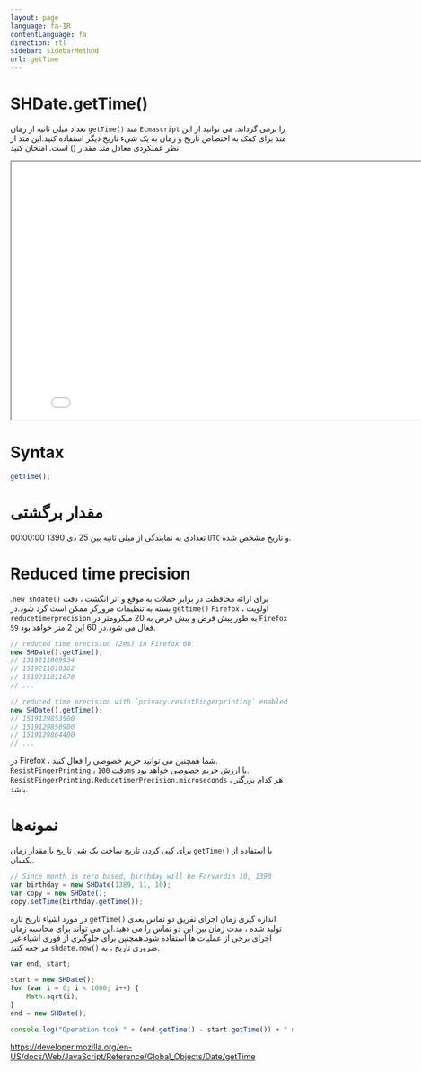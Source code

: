```yaml
---
layout: page
language: fa-IR
contentLanguage: fa
direction: rtl
sidebar: sidebarMethod
url: getTime
---
```


# SHDate.getTime()

متد <code dir = "ltr">getTime()</code> تعداد میلی ثانیه از زمان `Ecmascript` را برمی گرداند.
می توانید از این متد برای کمک به اختصاص تاریخ و زمان به یک شیء تاریخ دیگر استفاده کنید.این متد از نظر عملکردی معادل متد مقدار () است.
امتحان کنید

<iframe style="width: 830px; height: 460px;" src="/SHDateTime-js/examples/live.html?function=getTime" title="MDN Web Docs Interactive Example" loading="lazy"></iframe>
<br/>

# Syntax

```js
getTime();
```

# مقدار برگشتی

تعدادی به نمایندگی از میلی ثانیه بین 25 دی 1390 00:00:00 `UTC` و تاریخ مشخص شده.

# Reduced time precision

برای ارائه محافظت در برابر حملات به موقع و اثر انگشت ، دقت <code dir = "ltr">new shdate()</code>. <code dir = "ltr">gettime()</code> بسته به تنظیمات مرورگر ممکن است گرد شود.در `Firefox` ، اولویت `reducetimerprecision` به طور پیش فرض و پیش فرض به 20 میکرومتر در `Firefox 59` فعال می شود.در 60 این 2 متر خواهد بود.

```js
// reduced time precision (2ms) in Firefox 60
new SHDate().getTime();
// 1519211809934
// 1519211810362
// 1519211811670
// ...

// reduced time precision with `privacy.resistFingerprinting` enabled
new SHDate().getTime();
// 1519129853500
// 1519129858900
// 1519129864400
// ...
```

در Firefox ، شما همچنین می توانید حریم خصوصی را فعال کنید. `ResistFingerPrinting` ، دقت `100ms` یا ارزش حریم خصوصی خواهد بود. `ResistFingerPrinting.ReducetimerPrecision.microseconds` ، هر کدام بزرگتر باشد.

# نمونه‌ها

با استفاده از <code dir = "ltr">getTime()</code> برای کپی کردن تاریخ
ساخت یک شی تاریخ با مقدار زمان یکسان.

```js
// Since month is zero based, birthday will be Farvardin 10, 1390
var birthday = new SHDate(1389, 11, 10);
var copy = new SHDate();
copy.setTime(birthday.getTime());
```

اندازه گیری زمان اجرای
تفریق دو تماس بعدی <code dir="ltr">getTime()</code> در مورد اشیاء تاریخ تازه تولید شده ، مدت زمان بین این دو تماس را می دهید.این می تواند برای محاسبه زمان اجرای برخی از عملیات ها استفاده شود.همچنین برای جلوگیری از فوری اشیاء غیر ضروری تاریخ ، به <code dir="ltr">shdate.now()</code> مراجعه کنید.

```js
var end, start;

start = new SHDate();
for (var i = 0; i < 1000; i++) {
	Math.sqrt(i);
}
end = new SHDate();

console.log("Operation took " + (end.getTime() - start.getTime()) + " msec");
```

https://developer.mozilla.org/en-US/docs/Web/JavaScript/Reference/Global_Objects/Date/getTime
